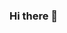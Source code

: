 ### Hi there 👋

<!--
**AE-001-1001/AE-001-1001** is a ✨ _special_ ✨ repository because its `README.md` (this file) appears on your GitHub profile.
![](https://komarev.com/ghpvc/?username="AE-001-1001"&style=flat-square)
Here are some ideas to get you started:

- 🔭 I’m currently working on ...
- 🌱 I’m currently learning ...
- 👯 I’m looking to collaborate on ...
- 🤔 I’m looking for help with ...
- 💬 Ask me about ...
- 📫 How to reach me: ...
- 😄 Pronouns: ...
- ⚡ Fun fact: ...
-->
